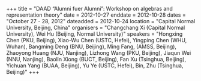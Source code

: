 +++
title = "DAAD “Alumni fuer Alumni”: Workshop on algebras and representation theory"
date = 2012-10-27
enddate = 2012-10-28
dates = "October 27 - 28, 2012"
dateadded = 2012-10-24
location = "Capital Normal University, Beijing, China"
organisers = "Changchang Xi (Capital Normal University), Wei Hu (Beijing, Normal University)"
speakers = "Hongxing Chen (PKU, Beijing), Xiao-Wu Chen (USTC, Hefei), Yingping Chen (WHU, Wuhan), Bangming Deng (BNU, Beijing),  Ming Fang, (AMSS, Beijing), Zhaoyong Huang (NJU, Nanjing), Lizhong Wang (PKU, Beijing), Jiaqun Wei (NNU, Nanjing), Baolin Xiong (BUCT, Beijing), Fan Xu (Tsinghua, Beijing), Yichuan Yang (BUAA, Beijing), Yu Ye (USTC, Hefei),  Bin, Zhu (Tsinghua, Beijing)"
+++

